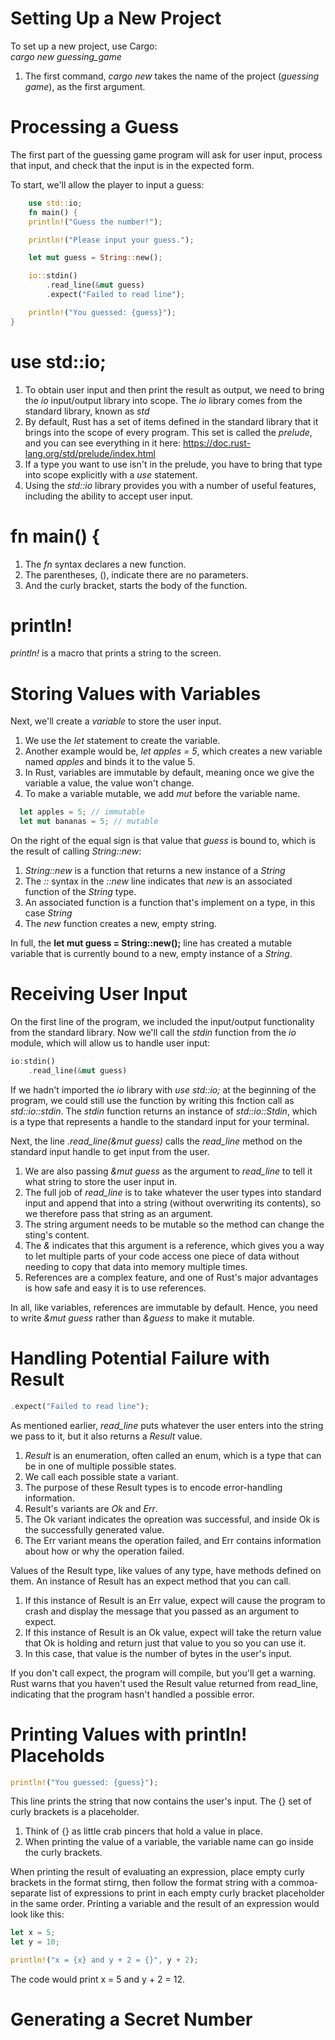 # Setting Up a New Project
To set up a new project, use Cargo:  
*cargo new guessing_game*
1. The first command, *cargo new* takes the name of the project (*guessing game*), as the first argument.  
# Processing a Guess  
The first part of the guessing game program will ask for user input, process that input, and check that the input is in the expected form.  

To start, we'll allow the player to input a guess: 

```rust
    use std::io;  
    fn main() {  
    println!("Guess the number!");  

    println!("Please input your guess.");  

    let mut guess = String::new();  

    io::stdin()  
        .read_line(&mut guess)  
        .expect("Failed to read line");  

    println!("You guessed: {guess}");  
}  
```

# use std::io;
1. To obtain user input and then print the result as output, we need to bring the *io* input/output library into scope. The *io* library comes from the standard library, known as *std*  
2. By default, Rust has a set of items defined in the standard library that it brings into the scope of every program. This set is called the *prelude*, and you can see everything in it here: https://doc.rust-lang.org/std/prelude/index.html  
3. If a type you want to use isn't in the prelude, you have to bring that type into scope explicitly with a *use* statement.  
4. Using the *std::io* library provides you with a number of useful features, including the ability to accept user input.  

# fn main() {
1. The *fn* syntax declares a new function.  
2. The parentheses, (), indicate there are no parameters.  
3. And the curly bracket, starts the body of the function.  

# println!
*println!* is a macro that prints a string to the screen.

# Storing Values with Variables  
Next, we'll create a *variable* to store the user input.
1. We use the *let* statement to create the variable. 
2. Another example would be, *let apples = 5*, which creates a new variable named *apples* and binds it to the value 5.  
3. In Rust, variables are immutable by default, meaning once we give the variable a value, the value won't change.  
4. To make a variable mutable, we add *mut* before the variable name.  

  ```rust
    let apples = 5; // immutable  
    let mut bananas = 5; // mutable
  ```

On the right of the equal sign is that value that *guess* is bound to, which is the result of calling *String::new*:  
1. *String::new* is a function that returns a new instance of a *String*  
2. The *::* syntax in the *::new* line indicates that *new* is an associated function of the *String* type.  
3. An associated function is a function that's implement on a type, in this case *String*  
4. The *new* function creates a new, empty string. 

In full, the **let mut guess = String::new();** line has created a mutable variable that is currently bound to a new, empty instance of a *String*.  

# Receiving User Input  
On the first line of the program, we included the input/output functionality from the standard library. Now we'll call the *stdin* function from the *io* module, which will allow us to handle user input:  
``` rust
io:stdin()  
    .read_line(&mut guess)
```

If we hadn't imported the *io* library with *use std::io;* at the beginning of the program, we could still use the function by writing this fnction call as *std::io::stdin*. The *stdin* function returns an instance of *std::io::Stdin*, which is a type that represents a handle to the standard input for your terminal.  

Next, the line *.read_line(&mut guess)* calls the *read_line* method on the standard input handle to get input from the user.  
1. We are also passing *&mut guess* as the argument to *read_line* to tell it what string to store the user input in.  
2. The full job of *read_line* is to take whatever the user types into standard input and append that into a string (without overwriting its contents), so we therefore pass that string as an argument.  
3. The string argument needs to be mutable so the method can change the sting's content.  
4. The *&* indicates that this argument is a reference, which gives you a way to let multiple parts of your code access one piece of data without needing to copy that data into memory multiple times.  
5. References are a complex feature, and one of Rust's major advantages is how safe and easy it is to use references.  

In all, like variables, references are immutable by default. Hence, you need to write *&mut guess* rather than *&guess* to make it mutable.  

# Handling Potential Failure with Result  

``` Rust
.expect("Failed to read line");  
```

As mentioned earlier, *read_line* puts whatever the user enters into the string we pass to it, but it also returns a *Result* value.  
1. *Result* is an enumeration, often called an enum, which is a type that can be in one of multiple possible states.  
2. We call each possible state a variant.  
3. The purpose of these Result types is to encode error-handling information.  
4. Result's variants are *Ok* and *Err*.  
5. The Ok variant indicates the opreation was successful, and inside Ok is the successfully generated value.  
6. The Err variant means the operation failed, and Err contains information about how or why the operation failed.  

Values of the Result type, like values of any type, have methods defined on them. An instance of Result has an expect method that you can call.  
1. If this instance of Result is an Err value, expect will cause the program to crash and display the message that you passed as an argument to expect.  
2. If this instance of Result is an Ok value, expect will take the return value that Ok is holding and return just that value to you so you can use it.  
3. In this case, that value is the number of bytes in the user's input.  

If you don't call expect, the program will compile, but you'll get a warning. Rust warns that you haven't used the Result value returned from read_line, indicating that the program hasn't handled a possible error.  

# Printing Values with println! Placeholds  

``` rust
println!("You guessed: {guess}");  
```

This line prints the string that now contains the user's input. The {} set of curly brackets is a placeholder.  
1. Think of {} as little crab pincers that hold a value in place.  
2. When printing the value of a variable, the variable name can go inside the curly brackets.  


When printing the result of evaluating an expression, place empty curly brackets in the format stirng, then follow the format string with a commoa-separate list of expressions to print in each empty curly bracket placeholder in the same order. Printing a variable and the result of an expression would look like this:  

``` rust
let x = 5;  
let y = 10;  

println!("x = {x} and y + 2 = {}", y + 2);  
```

The code would print x = 5 and y + 2 = 12.  

# Generating a Secret Number  




